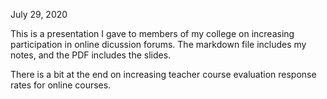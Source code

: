 July 29, 2020

This is a presentation I gave to members of my college on increasing
participation in online dicussion forums. The markdown file includes my notes,
and the PDF includes the slides.

There is a bit at the end on increasing teacher course evaluation response
rates for online courses.
